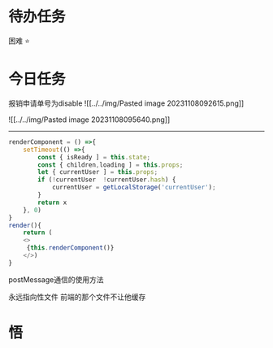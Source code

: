# 待办任务


困难
⭐

# 今日任务

报销申请单号为disable
![[../../img/Pasted image 20231108092615.png]]


![[../../img/Pasted image 20231108095640.png]]


------

~~~js
renderComponent = () =>{
	setTimeout(() =>{
		const { isReady ] = this.state;
		const { children,loading ] = this.props;
		let { currentUser ] = this.props;
		if (!currentUser  !currentUser.hash) {
			currentUser = getLocalStorage('currentUser');
		}
		return x
	}, 0)
}
render(){
	return (
	<>
	 {this.renderComponent()}
	</>)
}
~~~

postMessage通信的使用方法

永远指向性文件 前端的那个文件不让他缓存
# 悟